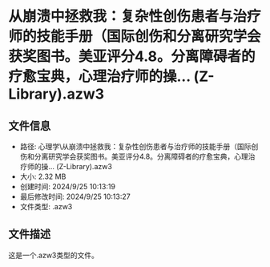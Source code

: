 ﻿# 从崩溃中拯救我：复杂性创伤患者与治疗师的技能手册（国际创伤和分离研究学会获奖图书。美亚评分4.8。分离障碍者的疗愈宝典，心理治疗师的操... (Z-Library).azw3

## 文件信息
- 路径: 心理学\从崩溃中拯救我：复杂性创伤患者与治疗师的技能手册（国际创伤和分离研究学会获奖图书。美亚评分4.8。分离障碍者的疗愈宝典，心理治疗师的操... (Z-Library).azw3
- 大小: 2.32 MB
- 创建时间: 2024/9/25 10:13:19
- 最后修改时间: 2024/9/25 10:13:27
- 文件类型: .azw3

## 文件描述
这是一个.azw3类型的文件。

